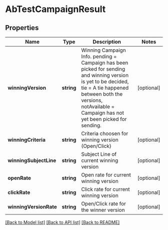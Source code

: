 # AbTestCampaignResult

## Properties
Name | Type | Description | Notes
------------ | ------------- | ------------- | -------------
**winningVersion** | **string** | Winning Campaign Info. pending &#x3D; Campaign has been picked for sending and winning version is yet to be decided, tie &#x3D; A tie happened between both the versions, notAvailable &#x3D; Campaign has not yet been picked for sending. | [optional] 
**winningCriteria** | **string** | Criteria choosen for winning version (Open/Click) | [optional] 
**winningSubjectLine** | **string** | Subject Line of current winning version | [optional] 
**openRate** | **string** | Open rate for current winning version | [optional] 
**clickRate** | **string** | Click rate for current winning version | [optional] 
**winningVersionRate** | **string** | Open/Click rate for the winner version | [optional] 

[[Back to Model list]](../../README.md#documentation-for-models) [[Back to API list]](../../README.md#documentation-for-api-endpoints) [[Back to README]](../../README.md)

